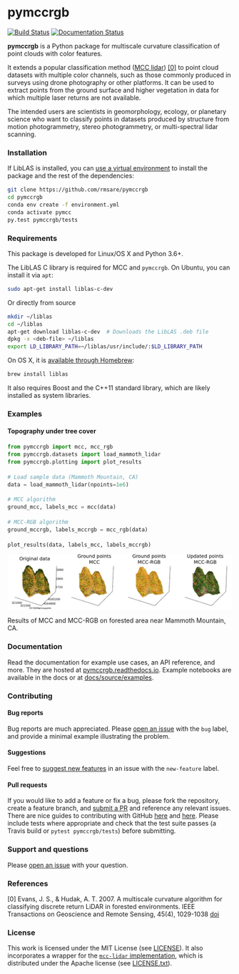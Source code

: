 # pymccrgb

[![Build Status](https://travis-ci.com/rmsare/pymccrgb.svg?branch=master)](https://travis-ci.com/rmsare/pymccrgb)
[![Documentation Status](https://readthedocs.org/projects/pymccrgb/badge/?version=latest)](https://pymccrgb.readthedocs.io/en/latest/?badge=latest)

**pymccrgb** is a Python package for multiscale curvature classification of
point clouds with color features. 

It extends a popular classification method
([MCC lidar](https://sourceforge.net/p/mcclidar/wiki/Home/)) [[0]](#references) to point cloud datasets with multiple color channels, such as those
commonly produced in surveys using drone photography or other platforms. It can be used to extract points from the
ground surface and higher vegetation in data for which multiple laser
returns are not available.

The intended users are scientists in geomorphology, ecology, or planetary science
who want to classify points in datasets produced by structure from motion photogrammetry,
stereo photogrammetry, or multi-spectral lidar scanning.

### Installation

If LibLAS is installed, you can [use a virtual environment](https://docs.conda.io/projects/conda/en/latest/user-guide/tasks/manage-environments.html) to install the package and the rest of the dependencies:

```bash
git clone https://github.com/rmsare/pymccrgb
cd pymccrgb
conda env create -f environment.yml
conda activate pymcc
py.test pymccrgb/tests
```

### Requirements

This package is developed for Linux/OS X and Python 3.6+.

The LibLAS C library is required for MCC and `pymccrgb`. On Ubuntu, you can install it via `apt`:

```bash
sudo apt-get install liblas-c-dev
```

Or directly from source

```bash
mkdir ~/liblas
cd ~/liblas
apt-get download liblas-c-dev  # Downloads the LibLAS .deb file
dpkg -x <deb-file> ~/liblas
export LD_LIBRARY_PATH=~/liblas/usr/include/:$LD_LIBRARY_PATH
```

On OS X, it is [available through Homebrew](https://liblas.org/start.html#installation):

```bash
brew install liblas
```

It also requires Boost and the C++11 standard library, which are likely installed as system libraries.

### Examples

#### Topography under tree cover

```python
from pymccrgb import mcc, mcc_rgb
from pymccrgb.datasets import load_mammoth_lidar
from pymccrgb.plotting import plot_results

# Load sample data (Mammoth Mountain, CA)
data = load_mammoth_lidar(npoints=1e6)

# MCC algorithm
ground_mcc, labels_mcc = mcc(data)

# MCC-RGB algorithm
ground_mccrgb, labels_mccrgb = mcc_rgb(data)

plot_results(data, labels_mcc, labels_mccrgb)
```

[![MCC results](docs/img/mccrgb.png)]()

Results of MCC and MCC-RGB on forested area near Mammoth Mountain, CA. 

### Documentation

Read the documentation for example use cases, an API reference, and more. They
are hosted at [pymccrgb.readthedocs.io](https://pymccrgb.readthedocs.io). Example
notebooks are available in the docs or at [docs/source/examples](docs/source/examples).

### Contributing

#### Bug reports

Bug reports are much appreciated. Please [open an issue](https://github.com/rmsare/pymccrgb/issues/new) with the `bug` label,
and provide a minimal example illustrating the problem.

#### Suggestions

Feel free to [suggest new features](https://github.com/rmsare/pymccrgb/issues/new) in an issue with the `new-feature` label.

#### Pull requests

If you would like to add a feature or fix a bug, please fork the repository, create a feature branch, and [submit a PR](https://github.com/rmsare/pymccrgb/compare) and reference any relevant issues. There are nice guides to contributing with GitHub [here](https://akrabat.com/the-beginners-guide-to-contributing-to-a-github-project/) and [here](https://yourfirstpr.github.io/). Please include tests where appropriate and check that the test suite passes (a Travis build or `pytest pymccrgb/tests`) before submitting.

### Support and questions

Please [open an issue](https://github.com/rmsare/pymccrgb/issues/new) with your question.

### References

[0] Evans, J. S., & Hudak, A. T. 2007. A multiscale curvature algorithm for classifying discrete return LiDAR in forested environments. IEEE Transactions on Geoscience and Remote Sensing, 45(4), 1029-1038 [doi](https://doi.org/10.1109/TGRS.2006.890412) 

### License

This work is licensed under the MIT License (see [LICENSE](LICENSE)). It also
incorporates a wrapper for the [`mcc-lidar` implementation](https://sourceforge.net/p/mcclidar),
which is distributed under the Apache license (see [LICENSE.txt](https://sourceforge.net/p/mcclidar/code/HEAD/tree/tags/2.1/LICENSE.txt)).
